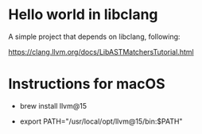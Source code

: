 # Hello world in libclang

A simple project that depends on libclang, following:

https://clang.llvm.org/docs/LibASTMatchersTutorial.html

# Instructions for macOS

* brew install llvm@15

* export PATH="/usr/local/opt/llvm@15/bin:$PATH"

